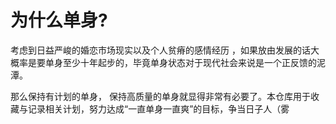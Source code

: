 
# 为什么单身?

考虑到日益严峻的婚恋市场现实以及个人贫瘠的感情经历 ，如果放由发展的话大概率是要单身至少十年起步的，毕竟单身状态对于现代社会来说是一个正反馈的泥潭。

那么保持有计划的单身， 保持高质量的单身就显得非常有必要了。本仓库用于收藏与记录相关计划，努力达成“一直单身一直爽”的目标，争当日子人（雾